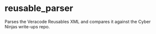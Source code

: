 # reusable_parser
Parses the Veracode Reusables XML and compares it against the Cyber Ninjas write-ups repo.
